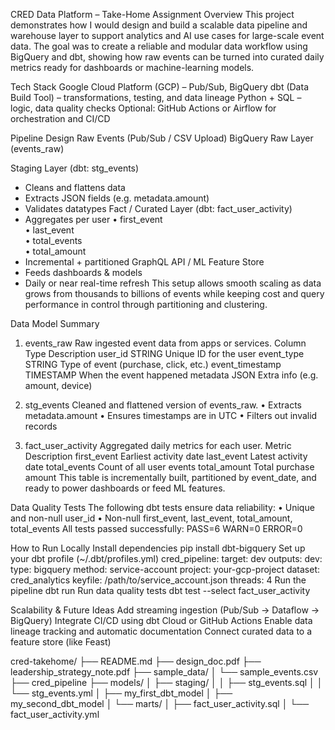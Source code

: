 CRED Data Platform – Take-Home Assignment
Overview
This project demonstrates how I would design and build a scalable data pipeline and warehouse layer to support analytics and AI use cases for large-scale event data. The goal was to create a reliable and modular data workflow using BigQuery and dbt, showing how raw events can be turned into curated daily metrics ready for dashboards or machine-learning models.

Tech Stack
Google Cloud Platform (GCP) – Pub/Sub, BigQuery
dbt (Data Build Tool) – transformations, testing, and data lineage
Python + SQL – logic, data quality checks
Optional: GitHub Actions or Airflow for orchestration and CI/CD

Pipeline Design
Raw Events (Pub/Sub / CSV Upload)
BigQuery Raw Layer (events_raw)

Staging Layer (dbt: stg_events)
- Cleans and flattens data
- Extracts JSON fields (e.g. metadata.amount)
- Validates datatypes
Fact / Curated Layer (dbt: fact_user_activity)
- Aggregates per user
  • first_event  
  • last_event  
  • total_events  
  • total_amount  
- Incremental + partitioned
GraphQL API / ML Feature Store
- Feeds dashboards & models
- Daily or near real-time refresh
This setup allows smooth scaling as data grows from thousands to billions of events while keeping cost and query performance in control through partitioning and clustering.

Data Model Summary
1. events_raw
Raw ingested event data from apps or services.
Column	Type	Description
user_id	STRING	Unique ID for the user
event_type	STRING	Type of event (purchase, click, etc.)
event_timestamp	TIMESTAMP	When the event happened
metadata	JSON	Extra info (e.g. amount, device)

2. stg_events
Cleaned and flattened version of events_raw.
•	Extracts metadata.amount
•	Ensures timestamps are in UTC
•	Filters out invalid records

3. fact_user_activity
Aggregated daily metrics for each user.
Metric	Description
first_event	Earliest activity date
last_event	Latest activity date
total_events	Count of all user events
total_amount	Total purchase amount
This table is incrementally built, partitioned by event_date, and ready to power dashboards or feed ML features.

Data Quality Tests
The following dbt tests ensure data reliability:
•	Unique and non-null user_id
•	Non-null first_event, last_event, total_amount, total_events
All tests passed successfully:
PASS=6  WARN=0  ERROR=0

How to Run Locally
Install dependencies
pip install dbt-bigquery
Set up your dbt profile (~/.dbt/profiles.yml)
cred_pipeline:
target: dev
outputs:
dev:
type: bigquery
method: service-account
project: your-gcp-project
dataset: cred_analytics
keyfile: /path/to/service_account.json
threads: 4
Run the pipeline
dbt run
Run data quality tests
dbt test --select fact_user_activity

Scalability & Future Ideas
Add streaming ingestion (Pub/Sub → Dataflow → BigQuery)
Integrate CI/CD using dbt Cloud or GitHub Actions
Enable data lineage tracking and automatic documentation
Connect curated data to a feature store (like Feast)

cred-takehome/
├── README.md
├── design_doc.pdf
├── leadership_strategy_note.pdf
├── sample_data/
│   └── sample_events.csv
├── cred_pipeline
├── models/
│   ├── staging/
│   │   ├── stg_events.sql
│   │   └── stg_events.yml
│   ├── my_first_dbt_model
│   ├── my_second_dbt_model
│   └── marts/
│       ├── fact_user_activity.sql
│       └── fact_user_activity.yml

